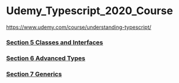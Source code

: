 # Udemy_Typescript_2020_Course

https://www.udemy.com/course/understanding-typescript/

### [Section 5 Classes and Interfaces](./section5_classes_and_interfaces.md)

### [Section 6 Advanced Types](./section6_advanced_types.md)

### [Section 7 Generics](./section7_generics.md)
